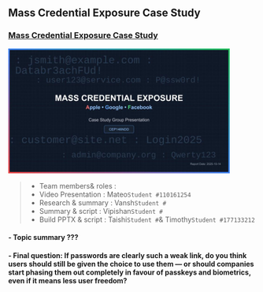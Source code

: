 ## Mass Credential Exposure Case Study

### [Mass Credential Exposure Case Study](https://youtu.be/O1_JQNPSpIo) 
<img width=450 src="presentation_requirements/image.jpg"/>

> - Team members& roles :
>  - Video Presentation   : Mateo`Student #110161254`
>  - Research & summary   : Vansh`Student #`
>  - Summary & script     : Vipishan`Student #`
>  - Build PPTX & script  : Taishi`Student #`& Timothy`Student #177133212`

####  - Topic summary             ???
####  - Final question:            If passwords are clearly such a weak link, do you think users should still be given the choice to use them — or should companies start phasing them out completely in favour of passkeys and biometrics, even if it means less user freedom?
